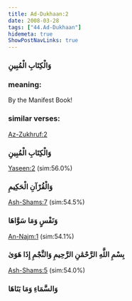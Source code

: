 ```yaml
---
title: Ad-Dukhaan:2
date: 2008-03-28
tags: ["44.Ad-Dukhaan"]
hidemeta: true 
ShowPostNavLinks: true 
---
```

### وَالْكِتَابِ الْمُبِينِ
### meaning: 
By the Manifest Book!
### similar verses: 

[Az-Zukhruf:2](/43/2)

### وَالْكِتَابِ الْمُبِينِ

[Yaseen:2](/36/2) (sim:56.0%)

### وَالْقُرْآنِ الْحَكِيمِ

[Ash-Shams:7](/91/7) (sim:54.5%)

### وَنَفْسٍ وَمَا سَوَّاهَا

[An-Najm:1](/53/1) (sim:54.1%)

### بِسْمِ اللَّهِ الرَّحْمَٰنِ الرَّحِيمِ وَالنَّجْمِ إِذَا هَوَىٰ

[Ash-Shams:5](/91/5) (sim:54.0%)

### وَالسَّمَاءِ وَمَا بَنَاهَا
